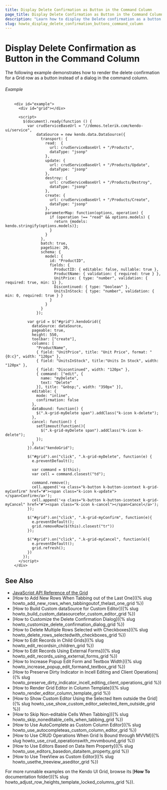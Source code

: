 ```yaml
---
title: Display Delete Confirmation as Button in the Command Column
page_title: Display Delete Confirmation as Button in the Command Column | Kendo UI Grid
description: "Learn how to display the Delete confirmation as a button instead of a dialog in the command column of a Kendo UI Grid."
slug: howto_display_delete_confirmation_buttons_command_column
---
```


# Display Delete Confirmation as Button in the Command Column

The following example demonstrates how to render the delete confirmation for a Grid row as a button instead of a dialog in the command column.

###### Example

```dojo
    <div id="example">
      <div id="grid"></div>

      <script>
        $(document).ready(function () {
          var crudServiceBaseUrl = "//demos.telerik.com/kendo-ui/service",
              dataSource = new kendo.data.DataSource({
                transport: {
                  read:  {
                    url: crudServiceBaseUrl + "/Products",
                    dataType: "jsonp"
                  },
                  update: {
                    url: crudServiceBaseUrl + "/Products/Update",
                    dataType: "jsonp"
                  },
                  destroy: {
                    url: crudServiceBaseUrl + "/Products/Destroy",
                    dataType: "jsonp"
                  },
                  create: {
                    url: crudServiceBaseUrl + "/Products/Create",
                    dataType: "jsonp"
                  },
                  parameterMap: function(options, operation) {
                    if (operation !== "read" && options.models) {
                      return {models: kendo.stringify(options.models)};
                    }
                  }
                },
                batch: true,
                pageSize: 20,
                schema: {
                  model: {
                    id: "ProductID",
                    fields: {
                      ProductID: { editable: false, nullable: true },
                      ProductName: { validation: { required: true } },
                      UnitPrice: { type: "number", validation: { required: true, min: 1} },
                      Discontinued: { type: "boolean" },
                      UnitsInStock: { type: "number", validation: { min: 0, required: true } }
                    }
                  }
                }
              });

          var grid = $("#grid").kendoGrid({
            dataSource: dataSource,
            pageable: true,
            height: 550,
            toolbar: ["create"],
            columns: [
              "ProductName",
              { field: "UnitPrice", title: "Unit Price", format: "{0:c}", width: "120px" },
              { field: "UnitsInStock", title:"Units In Stock", width: "120px" },
              { field: "Discontinued", width: "120px" },
              { command: ["edit", {
                name: "myDelete",
                text: "Delete"
              }], title: "&nbsp;", width: "350px" }],
            editable: {
              mode: "inline",
              confirmation: false
            },
            dataBound: function() {
              $(".k-grid-myDelete span").addClass("k-icon k-delete");
            },
            cancel: function() {
              setTimeout(function(){
                $(".k-grid-myDelete span").addClass("k-icon k-delete");
              });
            }
          }).data("kendoGrid");

          $("#grid").on("click", ".k-grid-myDelete", function(e) {
            e.preventDefault();

            var command = $(this);
            var cell = command.closest("td");

            command.remove();
            cell.append('<a class="k-button k-button-icontext k-grid-myConfirm" href="#"><span class="k-icon k-update"></span>Confirm</a>');
            cell.append('<a class="k-button k-button-icontext k-grid-myCancel" href="#"><span class="k-icon k-cancel"></span>Cancel</a>');
          });

          $("#grid").on("click", ".k-grid-myConfirm", function(e){
            e.preventDefault();
            grid.removeRow($(this).closest("tr"))
          });

          $("#grid").on("click", ".k-grid-myCancel", function(e){
            e.preventDefault();
            grid.refresh();
          })
        });
      </script>
    </div>
```

## See Also

* [JavaScript API Reference of the Grid](/api/javascript/ui/grid)
* [How to Add New Rows When Tabbing out of the Last One]({% slug howto_add_new_rows_when_tabbingoutof_thelast_one_grid %})
* [How to Build Custom dataSource for Custom Editor]({% slug howto_build_custom_datasourcefor_custom_editor_grid %})
* [How to Customize the Delete Confirmation Dialog]({% slug howto_customize_delete_confirmation_dialog_grid %})
* [How to Delete Multiple Rows Selected with Checkboxes]({% slug howto_delete_rows_selectedwith_checkboxes_grid %})
* [How to Edit Records in Child Grids]({% slug howto_edit_recordsin_children_grid %})
* [How to Edit Records Using External Forms]({% slug howto_edit_records_using_external_forms_grid %})
* [How to Increase Popup Edit Form and Textbox Width]({% slug howto_increase_popup_edit_formand_textbox_grid %})
* [How to Preserve Dirty Indicator in Incell Editing and Client Operations]({% slug howto_preserve_dirty_indicator_incell_editing_client_operations_grid %})
* [How to Render Grid Editor in Column Template]({% slug howto_render_editor_column_template_grid %})
* [How to Show Custom Editor Using the Selected Item outside the Grid]({% slug howto_use_show_custom_editor_selected_item_outside_grid %})
* [How to Skip Non-editable Cells When Tabbing]({% slug howto_skip_noneditable_cells_when_tabbing_grid %})
* [How to Use AutoComplete as Custom Column Editor]({% slug howto_use_autocompleteas_custom_column_editor_grid %})
* [How to Use CRUD Operations When Grid Is Bound through MVVM]({% slug howto_use_crud_operationswith_mvvmbound_grid %})
* [How to Use Editors Based on Data Item Property]({% slug howto_use_editors_basedon_dataitem_property_grid %})
* [How to Use TreeView as Custom Editor]({% slug howto_usethe_treeview_aseditor_grid %})

For more runnable examples on the Kendo UI Grid, browse its [**How To** documentation folder]({% slug howto_adjust_row_heights_template_locked_columns_grid %}).
